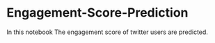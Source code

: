 # Engagement-Score-Prediction
In this notebook The engagement score of twitter users are predicted.
